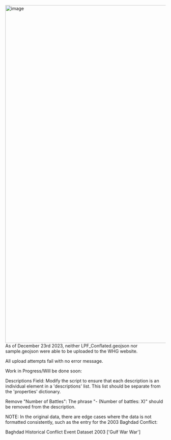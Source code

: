 <img width="1063" alt="image" src="https://github.com/N0taR0b0t/LPF_Battles/assets/57303583/88900008-9fb9-4cd0-ac19-f057ff92a92b">As of December 23rd 2023, neither LPF_Conflated.geojson nor sample.geojson were able to be uploaded to the WHG website.

All upload attempts fail with no error message.

Work in Progress/Will be done soon:

Descriptions Field: Modify the script to ensure that each description is an individual element in a 'descriptions' list. This list should be separate from the 'properties' dictionary.

Remove "Number of Battles": The phrase "- (Number of battles: X)" should be removed from the description.

NOTE:
In the original data, there are edge cases where the data is not formatted consistently, such as the entry for the 2003 Baghdad Conflict:

Baghdad	Historical Conflict Event Dataset	2003				['Gulf War                         War']

